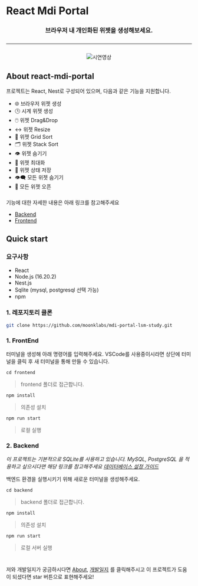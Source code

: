 # React Mdi Portal

<h3 align="center">브라우저 내 개인화된 위젯을 생성해보세요.</h3>
<hr style="width: 100%; margin: 25px 0;">
<div align="center">
  <img src="https://github.com/moonklabs/mdi-portal-lsm-study/assets/62977652/77ab2ba6-d743-4ff5-aafc-4b6bfce51b97" alt="시연영상">
</div>

## About react-mdi-portal

프로젝트는 React, Nest로 구성되어 있으며, 다음과 같은 기능을 지원합니다.

<!-- - 사용자는 시계, 브라우저 등 다양한 패널을 자유롭게 배치하고 크기를 조정할 수 있습니다. 패널은 Drag&Drop으로 쉽게 이동할 수 있으며, 숨기기, 최대화, 최소화 등의 기능을 통해 패널을 관리할 수 있습니다.

- 하단의 taskbar 메뉴를 통해 모든 패널을 한 번에 숨기거나 열 수 있으며, grid 정렬과 stack 정렬 기능을 사용하여 패널을 깔끔하게 정렬할 수 있습니다. -->

- 🌐 브라우저 위젯 생성
- 🕒 시계 위젯 생성
- 🖱️ 위젯 Drag&Drop
- ↔️ 위젯 Resize
- 📏 위젯 Grid Sort
- 🗂️ 위젯 Stack Sort
- 👁️ 위젯 숨기기
- 🔲 위젯 최대화
- 💾 위젯 상태 저장
- 👁️‍🗨️ 모든 위젯 숨기기
- 📂 모든 위젯 오픈

###

기능에 대한 자세한 내용은 아래 링크를 참고해주세요

- [Backend](./backend/README.md)
- [Frontend](./frontend/README.md)

## Quick start

### 요구사항

- React
- Node.js (16.20.2)
- Nest.js
- Sqlite (mysql, postgresql 선택 가능)
- npm

### 1. 레포지토리 클론

```bash
git clone https://github.com/moonklabs/mdi-portal-lsm-study.git
```

### 1. FrontEnd

터미널을 생성해 아래 명령어를 입력해주세요. VSCode를 사용중이시라면 상단에 터미널을 클릭 후 새 터미널을 통해 만들 수 있습니다.

`cd frontend`

> frontend 폴더로 접근합니다.

`npm install`

> 의존성 설치

`npm run start`

> 로컬 실행

### 2. Backend

_이 프로젝트는 기본적으로 SQLite를 사용하고 있습니다. MySQL, PostgreSQL 을 적용하고 싶으시다면 해당 링크를 참고해주세요 [데이터베이스 설정 가이드](docs/DB_guide.md)_

백엔드 환경을 실행시키기 위해 새로운 터미널을 생성해주세요.

`cd backend`

> backend 폴더로 접근합니다.

`npm install`

> 의존성 설치

`npm run start`

> 로컬 서버 실행

#

저와 개발일지가 궁금하시다면 [About](docs/about.md), [개발일지](docs/개발일지/) 를 클릭해주시고 이 프로젝트가 도움이 되셨다면 star 버튼으로 표현해주세요!
